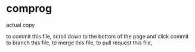 # comprog
actual copy

to commit this file, scroll down to the bottom of the page and click commit
to branch this file,
to merge this file,
to pull request this file,

